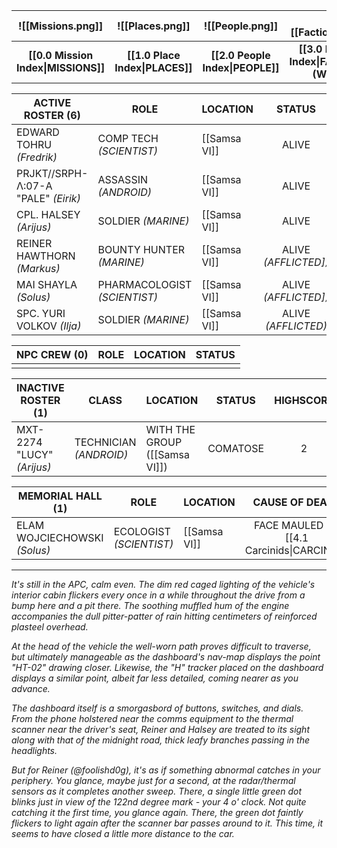
|          ![[Missions.png]]          |         ![[Places.png]]         |         ![[People.png]]          |             ![[Factions.png]]             |         ![[Threats.png]]          |
| :---------------------------------: | :-----------------------------: | :------------------------------: | :---------------------------------------: | :-------------------------------: |
| **[[0.0 Mission Index\|MISSIONS]]** | **[[1.0 Place Index\|PLACES]]** | **[[2.0 People Index\|PEOPLE]]** | **[[3.0 Faction Index\|FACTIONS (WIP)]]** | **[[4.0 Threat Index\|THREATS]]** |

| **ACTIVE ROSTER (6)**               | **ROLE**                     | **LOCATION** |       **STATUS**        | **HIGHSCORE** |
| ----------------------------------- | ---------------------------- | ------------ | :---------------------: | :-----------: |
| EDWARD TOHRU *(Fredrik)*            | COMP TECH *(SCIENTIST)*      | [[Samsa VI]] |          ALIVE          |       2       |
| PRJKT//SRPH-Λ:07-A "PALE" *(Eirik)* | ASSASSIN *(ANDROID)*         | [[Samsa VI]] |          ALIVE          |       2       |
| CPL. HALSEY *(Arijus)*              | SOLDIER *(MARINE)*           | [[Samsa VI]] |          ALIVE          |       2       |
| REINER HAWTHORN *(Markus)*          | BOUNTY HUNTER *(MARINE)*     | [[Samsa VI]] | ALIVE<br>*(AFFLICTED])* |       2       |
| MAI SHAYLA *(Solus)*                | PHARMACOLOGIST *(SCIENTIST)* | [[Samsa VI]] | ALIVE<br>*(AFFLICTED])* |       1       |
| SPC. YURI VOLKOV *(Ilja)*           | SOLDIER *(MARINE)*           | [[Samsa VI]] | ALIVE<br>*(AFFLICTED)*  |       2       |

| **NPC CREW (0)** | **ROLE** | **LOCATION** | **STATUS** |
| ---------------- | -------- | ------------ | :--------: |
|                  |          |              |            |

| **INACTIVE ROSTER (1)**    | **CLASS**              | **LOCATION**                  | **STATUS** | **HIGHSCORE** |
| -------------------------- | ---------------------- | ----------------------------- | :--------: | :-----------: |
| MXT-2274 "LUCY" *(Arijus)* | TECHNICIAN *(ANDROID)* | WITH THE GROUP ([[Samsa VI]]) |  COMATOSE  |       2       |

| **MEMORIAL HALL (1)**        | **ROLE**                | **LOCATION** |             **CAUSE OF DEATH**             | **HIGHSCORE** |
| ---------------------------- | ----------------------- | ------------ | :----------------------------------------: | :-----------: |
| ELAM WOJCIECHOWSKI *(Solus)* | ECOLOGIST *(SCIENTIST)* | [[Samsa VI]] | FACE MAULED BY [[4.1 Carcinids\|CARCINID]] |       0       |

---



*It's still in the APC, calm even. The dim red caged lighting of the vehicle's interior cabin flickers every once in a while throughout the drive from a bump here and a pit there. The soothing muffled hum of the engine accompanies the dull pitter-patter of rain hitting centimeters of reinforced plasteel overhead.*

*At the head of the vehicle the well-worn path proves difficult to traverse, but ultimately manageable as the dashboard's nav-map displays the point "HT-02" drawing closer. Likewise, the "H" tracker placed on the dashboard displays a similar point, albeit far less detailed, coming nearer as you advance.*

*The dashboard itself is a smorgasbord of buttons, switches, and dials. From the phone holstered near the comms equipment to the thermal scanner near the driver's seat, Reiner and Halsey are treated to its sight along with that of the midnight road, thick leafy branches passing in the headlights.*

*But for Reiner (@foolishd0g), it's as if something abnormal catches in your periphery. You glance, maybe just for a second, at the radar/thermal sensors as it completes another sweep. There, a single little green dot blinks just in view of the 122nd degree mark - your 4 o' clock. Not quite catching it the first time, you glance again. There, the green dot faintly flickers to light again after the scanner bar passes around to it. This time, it seems to have closed a little more distance to the car.*

